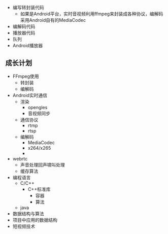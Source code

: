 

- 编写转封装代码
  - 如果是Android平台，实时音视频利用ffmpeg来封装成各种协议，编解码采用Android自有的MediaCodec
- 编解码代码 
- 播放器代码
- 队列
- Android播放器





## 成长计划

- FFmpeg使用
  - 转封装
  - 编解码
- Android实时通信
  - 渲染
    - opengles
    - 音视频同步
  - 通信协议
    - rtmp
    - rtsp
  - 编解码
    - MediaCodec
    - x264/x265
    - 
- webrtc
  - 声音处理回声啸叫处理
  - 缓存算法
- 编程语言
  - C/C++
    - C++标准库
      - 容器
      - 算法
  - java
- 数据结构与算法
- 项目中应用的数据结构
- 短视频技术